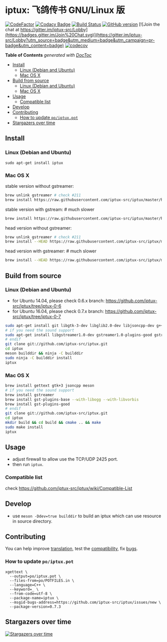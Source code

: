 # iptux: 飞鸽传书 GNU/Linux 版

[![CodeFactor](https://www.codefactor.io/repository/github/iptux-src/iptux/badge)](https://www.codefactor.io/repository/github/iptux-src/iptux)
[![Codacy Badge](https://api.codacy.com/project/badge/Grade/d0340710e474453aa5d4c6943cadeb80)](https://app.codacy.com/app/lidaobing/iptux?utm_source=github.com&utm_medium=referral&utm_content=iptux-src/iptux&utm_campaign=badger)
[![Build Status](https://travis-ci.org/iptux-src/iptux.svg?branch=master)](https://travis-ci.org/iptux-src/iptux)
[![GitHub version](https://badge.fury.io/gh/iptux-src%2Fiptux.svg)](http://badge.fury.io/gh/iptux-src%2Fiptux)
[![Join the chat at https://gitter.im/iptux-src/Lobby](https://badges.gitter.im/Join%20Chat.svg)](https://gitter.im/iptux-src/Lobby?utm_source=badge&utm_medium=badge&utm_campaign=pr-badge&utm_content=badge)
[![codecov](https://codecov.io/gh/iptux-src/iptux/branch/master/graph/badge.svg)](https://codecov.io/gh/iptux-src/iptux/branch/master)

<!-- START doctoc generated TOC please keep comment here to allow auto update -->
<!-- DON'T EDIT THIS SECTION, INSTEAD RE-RUN doctoc TO UPDATE -->
**Table of Contents**  *generated with [DocToc](https://github.com/thlorenz/doctoc)*

- [Install](#install)
  - [Linux (Debian and Ubuntu)](#linux-debian-and-ubuntu)
  - [Mac OS X](#mac-os-x)
- [Build from source](#build-from-source)
  - [Linux (Debian and Ubuntu)](#linux-debian-and-ubuntu-1)
  - [Mac OS X](#mac-os-x-1)
- [Usage](#usage)
  - [Compatible list](#compatible-list)
- [Develop](#develop)
- [Contributing](#contributing)
  - [How to update `po/iptux.pot`](#how-to-update-poiptuxpot)
- [Stargazers over time](#stargazers-over-time)

<!-- END doctoc generated TOC please keep comment here to allow auto update -->

## Install

### Linux (Debian and Ubuntu)

```
sudo apt-get install iptux
```

### Mac OS X

stable version without gstreamer:

```sh
brew unlink gstreamer # check #211
brew install https://raw.githubusercontent.com/iptux-src/iptux/master/homebrew/iptux.rb
```

stable version with gstream: # much slower

```sh
brew install https://raw.githubusercontent.com/iptux-src/iptux/master/homebrew/iptux.rb --with-gstreamer
```

head version without gstreamer:

```sh
brew unlink gstreamer # check #211
brew install --HEAD https://raw.githubusercontent.com/iptux-src/iptux/master/homebrew/iptux.rb
```

head version with gstreamer: # much slower

```sh
brew install --HEAD https://raw.githubusercontent.com/iptux-src/iptux/master/homebrew/iptux.rb --with-gstreamer
```


## Build from source

### Linux (Debian and Ubuntu)

* for Ubuntu 14.04, please check 0.6.x branch: https://github.com/iptux-src/iptux/tree/iptux-0-6
* for Ubuntu 16.04, please check 0.7.x branch: https://github.com/iptux-src/iptux/tree/iptux-0-7

```sh
sudo apt-get install git libgtk-3-dev libglib2.0-dev libjsoncpp-dev g++ make meson
# if you need the sound support
sudo apt-get install libgstreamer1.0-dev gstreamer1.0-plugins-good gstreamer1.0-alsa
# endif
git clone git://github.com/iptux-src/iptux.git
cd iptux
meson builddir && ninja -C builddir
sudo ninja -C builddir install
iptux
```

### Mac OS X

```sh
brew install gettext gtk+3 jsoncpp meson
# if you need the sound support
brew install gstreamer
brew install gst-plugins-base --with-libogg --with-libvorbis
brew install gst-plugins-good
# endif
git clone git://github.com/iptux-src/iptux.git
cd iptux
mkdir build && cd build && cmake .. && make
sudo make install
iptux
```

## Usage

* adjust firewall to allow use the TCP/UDP 2425 port.
* then run `iptux`.

### Compatible list

check https://github.com/iptux-src/iptux/wiki/Compatible-List

## Develop

* use `meson -Ddev=true builddir` to build an iptux which can use resource in source directory.

## Contributing

You can help improve [translation](http://translations.launchpad.net/iptux/trunk), test the [compatibility](https://github.com/iptux-src/iptux/wiki/Compatible-List), fix [bugs](https://github.com/iptux-src/iptux/issues).

### How to update `po/iptux.pot`

```
xgettext \
  --output=po/iptux.pot \
  --files-from=po/POTFILES.in \
  --language=C++ \
  --keyword=_ \
  --from-code=utf-8 \
  --package-name=iptux \
  --msgid-bugs-address=https://github.com/iptux-src/iptux/issues/new \
  --package-version=0.7.3
```

## Stargazers over time

[![Stargazers over time](https://starcharts.herokuapp.com/iptux-src/iptux.svg)](https://starcharts.herokuapp.com/iptux-src/iptux)
